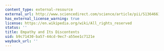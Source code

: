 ```yaml
---
content_type: external-resource
external_url: http://www.sciencedirect.com/science/article/pii/S1364661316301930
has_external_license_warning: true
license: https://en.wikipedia.org/wiki/All_rights_reserved
status: ''
title: Empathy and Its Discontents
uid: b9c71430-ba57-44cd-9ec7-a55ee1c7121e
wayback_url: ''
---
```


